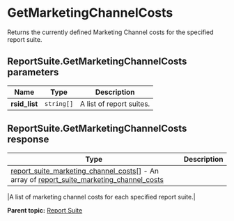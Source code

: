 # GetMarketingChannelCosts

Returns the currently defined Marketing Channel costs for the specified report suite.

## ReportSuite.GetMarketingChannelCosts parameters

|Name|Type|Description|
|----|----|-----------|
| **rsid_list** | `string[]` |A list of report suites.|

## ReportSuite.GetMarketingChannelCosts response

|Type|Description|
|----|-----------|
| [report_suite_marketing_channel_costs[]](../../data_types/r_report_suite_marketing_channel_costs_array.md#) - An array of [report_suite_marketing_channel_costs](../../data_types/r_report_suite_marketing_channel_costs.md#) 

 |A list of marketing channel costs for each specified report suite.|

**Parent topic:** [Report Suite](../../methods/report_suite/r_methods_reportsuite.md)


